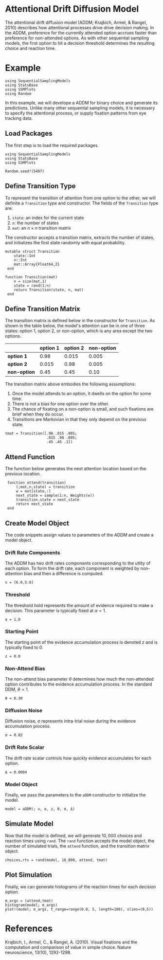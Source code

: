 # Attentional Drift Diffusion Model 

The attentional drift diffusion model (ADDM; Krajbich, Armel, & Rangel, 2010) describes how attentional processes drive drive decision making. In the ADDM, preference for the currently attended option accrues faster than preference for non-attended options. As with other sequential sampling models, the first option to hit a decision threshold determines the resulting choice and reaction time.

# Example

```@setup aDDM
using SequentialSamplingModels
using StatsBase
using SSMPlots
using Random
```

In this example, we will develope a ADDM for binary choice and generate its predictions. Unlike many other sequential sampling models, it is necessary to specify the attentional process, or supply fixation patterns from eye tracking data. 
## Load Packages
The first step is to load the required packages.

```@example aDDM
using SequentialSamplingModels
using StatsBase
using SSMPlots

Random.seed!(5487)
```

## Define Transition Type 

To represent the transition of attention from one option to the other, we will definite a `Transition` type and constructor. The fields of the `Transition` type are:

1. `state`: an index for the current state
2. `n`: the number of states
3. `mat`: an $n\times n$ transition matrix

The constructor accepts a transition matrix, extracts the number of states, and initializes the first state randomly with equal probability.

```@example aDDM 
mutable struct Transition
    state::Int 
    n::Int
    mat::Array{Float64,2} 
 end

function Transition(mat)
    n = size(mat,1)
    state = rand(1:n)
    return Transition(state, n, mat)
 end
```


## Define Transition Matrix 

The transition matrix is defined below in the constructor for `Transition`. As shown in the table below, the model's attention can be in one of three states: option 1, option 2, or non-option, which is any area except the two options. 

|             	| option 1  	| option 2 	| non-option  	|
|-------------	|-----------	|----------	|-------------	|
| **option 1**   	| 0.98      	| 0.015    	| 0.005       	|
| **option 2**    	| 0.015     	| 0.98     	| 0.005       	|
| **non-option**  	| 0.45      	| 0.45     	| 0.10         	|


The transition matrix above embodies the following assumptions:

1. Once the model attends to an option, it dwells on the option for some time.
2. There is not a bias for one option over the other.
3. The chance of fixating on a non-option is small, and such fixations are brief when they do occur.
4. Transitions are Markovian in that they only depend on the previous state.



 ```@example aDDM 
tmat = Transition([.98 .015 .005;
                    .015 .98 .005;
                    .45 .45 .1])
```

## Attend Function 

The function below generates the next attention location based on the previous location. 

```@example aDDM 
 function attend(transition)
     (;mat,n,state) = transition
     w = mat[state,:]
     next_state = sample(1:n, Weights(w))
     transition.state = next_state
     return next_state
 end
```
## Create Model Object
The code snippets assign values to parameters of the ADDM and create a model object.

### Drift Rate Components
The ADDM has two drift rates components corresponding to the utlity of each option. To form the drift rate, each component is weighted by non-attention bias and then a difference is computed.
```@example aDDM 
ν = [6.0,5.0]
```
### Threshold
The threshold hold represents the amount of evidence required to make a decision. This parameter is typically fixed at $\alpha = 1$.
```@example aDDM 
α = 1.0
```
### Starting Point
The starting point of the evidence accumulation process is denoted $z$ and is typically fixed to $0$.
```@example aDDM 
z = 0.0
```
### Non-Attend Bias
The non-attend bias parameter $\theta$ determines how much the non-attended option contributes to the 
evidence accumulation process. In the standard DDM, $\theta=1$. 
```@example aDDM 
θ = 0.30
```
### Diffusion Noise
Diffusion noise, $\sigma$ represents intra-trial noise during the evidence accumulation process.
```@example aDDM 
σ = 0.02
```
### Drift Rate Scalar
The drift rate scalar controls how quickly evidence accumulates for each option. 
```@example aDDM 
Δ = 0.0004 
```
### Model Object
Finally, we pass the parameters to the `aDDM` constructor to initialize the model.
 ```@example aDDM 
 model = aDDM(; ν, α, z, θ, σ, Δ)
```
## Simulate Model

Now that the model is defined, we will generate $10,000$ choices and reaction times using `rand`. The `rand` function accepts the model object, the number of simulated trials, the `attend` function, and the transition matrix object. 

 ```@example aDDM 
 choices,rts = rand(model, 10_000, attend, tmat)
```
## Plot Simulation
Finally, we can generate histograms of the reaction times for each decision option. 
 ```@example aDDM 
m_args = (attend,tmat)
histogram(model; m_args)
plot!(model; m_args, t_range=range(0.0, 5, length=100), xlims=(0,5))
```
# References

Krajbich, I., Armel, C., & Rangel, A. (2010). Visual fixations and the computation and comparison of value in simple choice. Nature neuroscience, 13(10), 1292-1298.